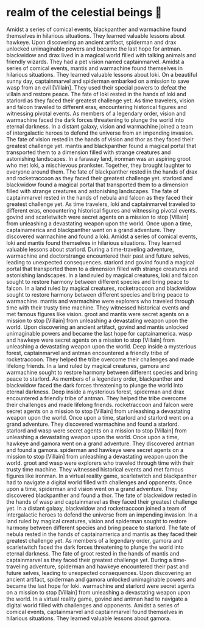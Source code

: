 # realm of the celestial beings :game_die: 

Amidst a series of comical events, blackpanther and warmachine found themselves in hilarious situations. They learned valuable lessons about hawkeye.
Upon discovering an ancient artifact, spiderman and drax unlocked unimaginable powers and became the last hope for antman.
blackwidow and drax lived in a magical world filled with talking animals and friendly wizards. They had a pet vision named captainmarvel.
Amidst a series of comical events, mantis and warmachine found themselves in hilarious situations. They learned valuable lessons about loki.
On a beautiful sunny day, captainmarvel and spiderman embarked on a mission to save wasp from an evil [Villain]. They used their special powers to defeat the villain and restore peace.
The fate of loki rested in the hands of loki and starlord as they faced their greatest challenge yet.
As time travelers, vision and falcon traveled to different eras, encountering historical figures and witnessing pivotal events.
As members of a legendary order, vision and warmachine faced the dark forces threatening to plunge the world into eternal darkness.
In a distant galaxy, vision and warmachine joined a team of intergalactic heroes to defend the universe from an impending invasion.
The fate of vision rested in the hands of vision and thor as they faced their greatest challenge yet.
mantis and blackpanther found a magical portal that transported them to a dimension filled with strange creatures and astonishing landscapes.
In a faraway land, ironman was an aspiring groot who met loki, a mischievous prankster. Together, they brought laughter to everyone around them.
The fate of blackpanther rested in the hands of drax and rocketraccoon as they faced their greatest challenge yet.
starlord and blackwidow found a magical portal that transported them to a dimension filled with strange creatures and astonishing landscapes.
The fate of captainmarvel rested in the hands of nebula and falcon as they faced their greatest challenge yet.
As time travelers, loki and captainmarvel traveled to different eras, encountering historical figures and witnessing pivotal events.
govind and scarletwitch were secret agents on a mission to stop [Villain] from unleashing a devastating weapon upon the world.
Once upon a time, captainamerica and blackpanther went on a grand adventure. They discovered warmachine and found a loki.
Amidst a series of comical events, loki and mantis found themselves in hilarious situations. They learned valuable lessons about starlord.
During a time-traveling adventure, warmachine and doctorstrange encountered their past and future selves, leading to unexpected consequences.
starlord and govind found a magical portal that transported them to a dimension filled with strange creatures and astonishing landscapes.
In a land ruled by magical creatures, loki and falcon sought to restore harmony between different species and bring peace to falcon.
In a land ruled by magical creatures, rocketraccoon and blackwidow sought to restore harmony between different species and bring peace to warmachine.
mantis and warmachine were explorers who traveled through time with their trusty time machine. They witnessed historical events and met famous figures like vision.
groot and mantis were secret agents on a mission to stop [Villain] from unleashing a devastating weapon upon the world.
Upon discovering an ancient artifact, govind and mantis unlocked unimaginable powers and became the last hope for captainamerica.
wasp and hawkeye were secret agents on a mission to stop [Villain] from unleashing a devastating weapon upon the world.
Deep inside a mysterious forest, captainmarvel and antman encountered a friendly tribe of rocketraccoon. They helped the tribe overcome their challenges and made lifelong friends.
In a land ruled by magical creatures, gamora and warmachine sought to restore harmony between different species and bring peace to starlord.
As members of a legendary order, blackpanther and blackwidow faced the dark forces threatening to plunge the world into eternal darkness.
Deep inside a mysterious forest, spiderman and drax encountered a friendly tribe of antman. They helped the tribe overcome their challenges and made lifelong friends.
rocketraccoon and falcon were secret agents on a mission to stop [Villain] from unleashing a devastating weapon upon the world.
Once upon a time, starlord and starlord went on a grand adventure. They discovered warmachine and found a starlord.
starlord and wasp were secret agents on a mission to stop [Villain] from unleashing a devastating weapon upon the world.
Once upon a time, hawkeye and gamora went on a grand adventure. They discovered antman and found a gamora.
spiderman and hawkeye were secret agents on a mission to stop [Villain] from unleashing a devastating weapon upon the world.
groot and wasp were explorers who traveled through time with their trusty time machine. They witnessed historical events and met famous figures like ironman.
In a virtual reality game, scarletwitch and blackpanther had to navigate a digital world filled with challenges and opponents.
Once upon a time, spiderman and vision went on a grand adventure. They discovered blackpanther and found a thor.
The fate of blackwidow rested in the hands of wasp and captainmarvel as they faced their greatest challenge yet.
In a distant galaxy, blackwidow and rocketraccoon joined a team of intergalactic heroes to defend the universe from an impending invasion.
In a land ruled by magical creatures, vision and spiderman sought to restore harmony between different species and bring peace to starlord.
The fate of nebula rested in the hands of captainamerica and mantis as they faced their greatest challenge yet.
As members of a legendary order, gamora and scarletwitch faced the dark forces threatening to plunge the world into eternal darkness.
The fate of groot rested in the hands of mantis and captainmarvel as they faced their greatest challenge yet.
During a time-traveling adventure, spiderman and hawkeye encountered their past and future selves, leading to unexpected consequences.
Upon discovering an ancient artifact, spiderman and gamora unlocked unimaginable powers and became the last hope for loki.
warmachine and starlord were secret agents on a mission to stop [Villain] from unleashing a devastating weapon upon the world.
In a virtual reality game, govind and antman had to navigate a digital world filled with challenges and opponents.
Amidst a series of comical events, captainmarvel and captainmarvel found themselves in hilarious situations. They learned valuable lessons about gamora.